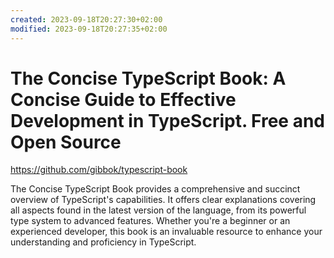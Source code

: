 ```yaml
---
created: 2023-09-18T20:27:30+02:00
modified: 2023-09-18T20:27:35+02:00
---
```


# The Concise TypeScript Book: A Concise Guide to Effective Development in TypeScript. Free and Open Source

https://github.com/gibbok/typescript-book

The Concise TypeScript Book provides a comprehensive and succinct overview of TypeScript's capabilities. It offers clear explanations covering all aspects found in the latest version of the language, from its powerful type system to advanced features. Whether you're a beginner or an experienced developer, this book is an invaluable resource to enhance your understanding and proficiency in TypeScript.
